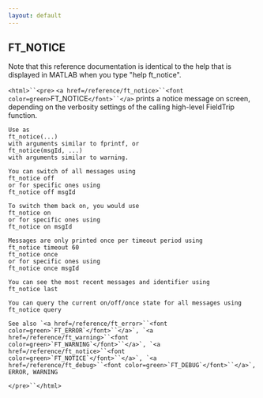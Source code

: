 ```yaml
---
layout: default
---
```


##  FT_NOTICE

Note that this reference documentation is identical to the help that is displayed in MATLAB when you type "help ft_notice".

`<html>``<pre>`
    `<a href=/reference/ft_notice>``<font color=green>`FT_NOTICE`</font>``</a>` prints a notice message on screen, depending on the verbosity 
    settings of the calling high-level FieldTrip function.
 
    Use as
    ft_notice(...)
    with arguments similar to fprintf, or
    ft_notice(msgId, ...)
    with arguments similar to warning.
 
    You can switch of all messages using
    ft_notice off
    or for specific ones using
    ft_notice off msgId
 
    To switch them back on, you would use 
    ft_notice on
    or for specific ones using
    ft_notice on msgId
    
    Messages are only printed once per timeout period using
    ft_notice timeout 60
    ft_notice once
    or for specific ones using
    ft_notice once msgId
 
    You can see the most recent messages and identifier using
    ft_notice last
 
    You can query the current on/off/once state for all messages using
    ft_notice query
 
    See also `<a href=/reference/ft_error>``<font color=green>`FT_ERROR`</font>``</a>`, `<a href=/reference/ft_warning>``<font color=green>`FT_WARNING`</font>``</a>`, `<a href=/reference/ft_notice>``<font color=green>`FT_NOTICE`</font>``</a>`, `<a href=/reference/ft_debug>``<font color=green>`FT_DEBUG`</font>``</a>`, ERROR, WARNING
`</pre>``</html>`

